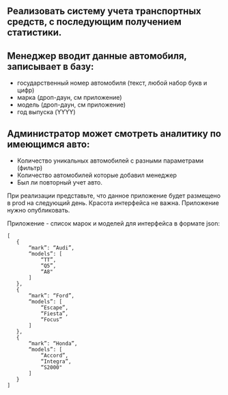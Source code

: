 ## Реализовать систему учета транспортных средств, с последующим получением статистики.
## Менеджер вводит данные автомобиля, записывает в базу:

*   государственный номер автомобиля (текст, любой набор букв и цифр)
*   марка (дроп-даун, см приложение)
*   модель (дроп-даун, см приложение)
*   год выпуска (YYYY)


## Администратор может смотреть аналитику по имеющимся авто:
*   Количество уникальных автомобилей с разными параметрами (фильтр)
*   Количество автомобилей которые добавил менеджер
*   Был ли повторный учет авто.


При реализации представьте, что данное приложение будет размещено в prod на следующий день.
Красота интерфейса не важна. 
Приложение нужно опубликовать.

Приложение - список марок и моделей для интерфейса в формате json:
```
[
   {
       “mark”: “Audi”,
       “models”: [
           “TT”,
           “Q5”,
           “A8"
       ]
   },
   {
       “mark”: “Ford”,
       “models”: [
           “Escape”,
           “Fiesta”,
           “Focus”
       ]
   },
   {
       “mark”: “Honda”,
       “models”: [
           “Accord”,
           “Integra”,
           “S2000"
       ]
   }
]
```